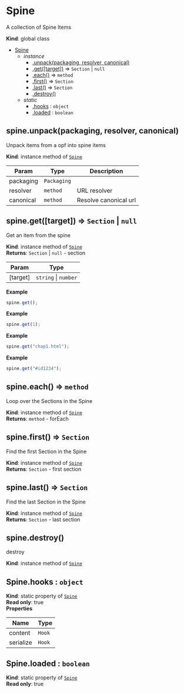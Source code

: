 <a name="Spine"></a>

# Spine
A collection of Spine Items

**Kind**: global class  

* [Spine](#Spine)
    * _instance_
        * [.unpack(packaging, resolver, canonical)](#Spine+unpack)
        * [.get([target])](#Spine+get) ⇒ <code>Section</code> \| <code>null</code>
        * [.each()](#Spine+each) ⇒ <code>method</code>
        * [.first()](#Spine+first) ⇒ <code>Section</code>
        * [.last()](#Spine+last) ⇒ <code>Section</code>
        * [.destroy()](#Spine+destroy)
    * _static_
        * [.hooks](#Spine.hooks) : <code>object</code>
        * [.loaded](#Spine.loaded) : <code>boolean</code>

<a name="Spine+unpack"></a>

## spine.unpack(packaging, resolver, canonical)
Unpack items from a opf into spine items

**Kind**: instance method of [<code>Spine</code>](#Spine)  

| Param | Type | Description |
| --- | --- | --- |
| packaging | <code>Packaging</code> |  |
| resolver | <code>method</code> | URL resolver |
| canonical | <code>method</code> | Resolve canonical url |

<a name="Spine+get"></a>

## spine.get([target]) ⇒ <code>Section</code> \| <code>null</code>
Get an item from the spine

**Kind**: instance method of [<code>Spine</code>](#Spine)  
**Returns**: <code>Section</code> \| <code>null</code> - section  

| Param | Type |
| --- | --- |
| [target] | <code>string</code> \| <code>number</code> | 

**Example**  
```js
spine.get();
```
**Example**  
```js
spine.get(1);
```
**Example**  
```js
spine.get("chap1.html");
```
**Example**  
```js
spine.get("#id1234");
```
<a name="Spine+each"></a>

## spine.each() ⇒ <code>method</code>
Loop over the Sections in the Spine

**Kind**: instance method of [<code>Spine</code>](#Spine)  
**Returns**: <code>method</code> - forEach  
<a name="Spine+first"></a>

## spine.first() ⇒ <code>Section</code>
Find the first Section in the Spine

**Kind**: instance method of [<code>Spine</code>](#Spine)  
**Returns**: <code>Section</code> - first section  
<a name="Spine+last"></a>

## spine.last() ⇒ <code>Section</code>
Find the last Section in the Spine

**Kind**: instance method of [<code>Spine</code>](#Spine)  
**Returns**: <code>Section</code> - last section  
<a name="Spine+destroy"></a>

## spine.destroy()
destroy

**Kind**: instance method of [<code>Spine</code>](#Spine)  
<a name="Spine.hooks"></a>

## Spine.hooks : <code>object</code>
**Kind**: static property of [<code>Spine</code>](#Spine)  
**Read only**: true  
**Properties**

| Name | Type |
| --- | --- |
| content | <code>Hook</code> | 
| serialize | <code>Hook</code> | 

<a name="Spine.loaded"></a>

## Spine.loaded : <code>boolean</code>
**Kind**: static property of [<code>Spine</code>](#Spine)  
**Read only**: true  

